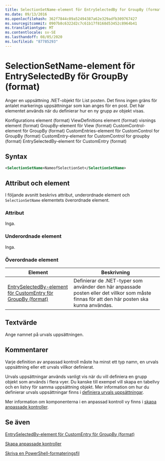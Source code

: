 ```yaml
---
title: SelectionSetName-element för EntrySelectedBy for GroupBy (format) | Microsoft Docs
ms.date: 09/13/2016
ms.openlocfilehash: 362f7844c09a52494387a62e329adfb309767427
ms.sourcegitcommit: 0907b8c6322d2c7c61b17f8168d53452c8964b41
ms.translationtype: MT
ms.contentlocale: sv-SE
ms.lasthandoff: 08/05/2020
ms.locfileid: "87785293"
---
```

# <a name="selectionsetname-element-for-entryselectedby-for-groupby-format"></a>SelectionSetName-element för EntrySelectedBy för GroupBy (format)

Anger en uppsättning .NET-objekt för List posten. Det finns ingen gräns för antalet markerings uppsättningar som kan anges för en post. Det här elementet används när du definierar hur en ny grupp av objekt visas.

Konfigurations element (format) ViewDefinitions element (format) visnings element (format) GroupBy-element för View (format) CustomControl-element för GroupBy (format) CustomEntries-element för CustomControl for GroupBy (format) CustomEntry-element for CustomControl for groupby (format) EntrySelectedBy-element för CustomEntry (format)

## <a name="syntax"></a>Syntax

```xml
<SelectionSetName>NameofSelectionSet</SelectionSetName>
```

## <a name="attributes-and-elements"></a>Attribut och element

I följande avsnitt beskrivs attribut, underordnade element och `SelectionSetName` elementets överordnade element.

### <a name="attributes"></a>Attribut

Inga.

### <a name="child-elements"></a>Underordnade element

Inga.

### <a name="parent-elements"></a>Överordnade element

|Element|Beskrivning|
|-------------|-----------------|
|[EntrySelectedBy-element för CustomEntry för GroupBy (format)](./entryselectedby-element-for-customentry-for-groupby-format.md)|Definierar de .NET-typer som använder den här anpassade posten eller det villkor som måste finnas för att den här posten ska kunna användas.|

## <a name="text-value"></a>Textvärde

Ange namnet på urvals uppsättningen.

## <a name="remarks"></a>Kommentarer

Varje definition av anpassad kontroll måste ha minst ett typ namn, en urvals uppsättning eller ett urvals villkor definierat.

Urvals uppsättningar används vanligt vis när du vill definiera en grupp objekt som används i flera vyer. Du kanske till exempel vill skapa en tabellvy och en listvy för samma uppsättning objekt. Mer information om hur du definierar urvals uppsättningar finns i [definiera urvals uppsättningar](./defining-selection-sets.md).

Mer information om komponenterna i en anpassad kontroll vy finns i [skapa anpassade kontroller](./creating-custom-controls.md).

## <a name="see-also"></a>Se även

[EntrySelectedBy-element för CustomEntry för GroupBy (format)](./entryselectedby-element-for-customentry-for-groupby-format.md)

[Skapa anpassade kontroller](./creating-custom-controls.md)

[Skriva en PowerShell-formateringsfil](./writing-a-powershell-formatting-file.md)
